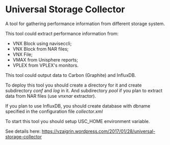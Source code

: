 # Universal Storage Collector

A tool for gathering performance information from different storage system.

This tool could extract performance information from:
- VNX Block using naviseccli;
- VNX Block from NAR files;
- VNX File;
- VMAX from Unisphere reports;
- VPLEX from VPLEX's monitors.

This tool could output data to Carbon (Graphite) and InfluxDB.

To deploy this tool you should create a directory for it and create subdirectory *conf* and *log* in it.
And subdirectory *pool* if you plan to extract data from NAR files (use *vnxnar* extractor).

If you plan to use InfluxDB, you should create database with dbname specified in the configuration file *collector.xml*

To start this tool you should setup USC_HOME environment variable.

See details here: https://vzaigrin.wordpress.com/2017/01/28/universal-storage-collector
